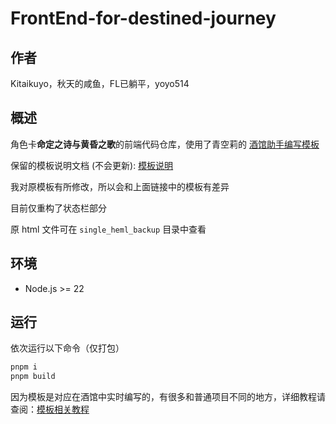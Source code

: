 # FrontEnd-for-destined-journey

## 作者

Kitaikuyo，秋天的咸鱼，FL已躺平，yoyo514

## 概述

角色卡**命定之诗与黄昏之歌**的前端代码仓库，使用了青空莉的 [酒馆助手编写模板](https://github.com/StageDog/tavern_helper_template)

保留的模板说明文档 (不会更新): [模板说明](docs.md)

我对原模板有所修改，所以会和上面链接中的模板有差异

目前仅重构了状态栏部分

原 html 文件可在 `single_heml_backup` 目录中查看

## 环境

- Node.js >= 22

## 运行

依次运行以下命令（仅打包）

```bash
pnpm i
pnpm build
```

因为模板是对应在酒馆中实时编写的，有很多和普通项目不同的地方，详细教程请查阅：[模板相关教程](https://stagedog.github.io/%E9%9D%92%E7%A9%BA%E8%8E%89/%E5%B7%A5%E5%85%B7%E7%BB%8F%E9%AA%8C/%E5%AE%9E%E6%97%B6%E7%BC%96%E5%86%99%E5%89%8D%E7%AB%AF%E7%95%8C%E9%9D%A2%E6%88%96%E8%84%9A%E6%9C%AC/)

